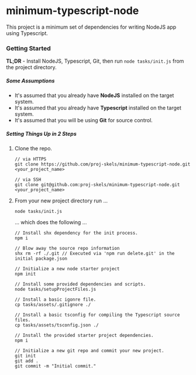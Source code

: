 # minimum-typescript-node

This project is a minimum set of dependencies for writing NodeJS app using Typescript.

### Getting Started

**TL;DR** - Install NodeJS, Typescript, Git, then run `node tasks/init.js` from the project directory.

##### Some Assumptions

- It's assumed that you already have **NodeJS** installed on the target system.
- It's assumed that you already have **Typescript** installed on the target system.
- It's assumed that you will be using **Git** for source control.


##### Setting Things Up in 2 Steps

1.  Clone the repo.
    ```
    // via HTTPS
    git clone https://github.com/proj-skels/minimum-typescript-node.git <your_project_name>
    
    // via SSH
    git clone git@github.com:proj-skels/minimum-typescript-node.git <your_project_name>
    ```

2.  From your new project directory run ...
    
    ```
    node tasks/init.js
    ```
    ... which does the following ... 
    ```
    // Install shx dependency for the init process.
    npm i

    // Blow away the source repo information
    shx rm -rf ./.git // Executed via 'npm run delete.git' in the initial package.json

    // Initialize a new node starter project
    npm init 

    // Install some provided dependencies and scripts.
    node tasks/setupProjectFiles.js 

    // Install a basic igonre file.
    cp tasks/assets/.gitignore ./

    // Install a basic tsconfig for compiling the Typescript source files.
    cp tasks/assets/tsconfig.json ./

    // Install the provided starter project dependencies.
    npm i

    // Initialize a new git repo and commit your new project.
    git init
    git add .
    git commit -m "Initial commit."
    ```